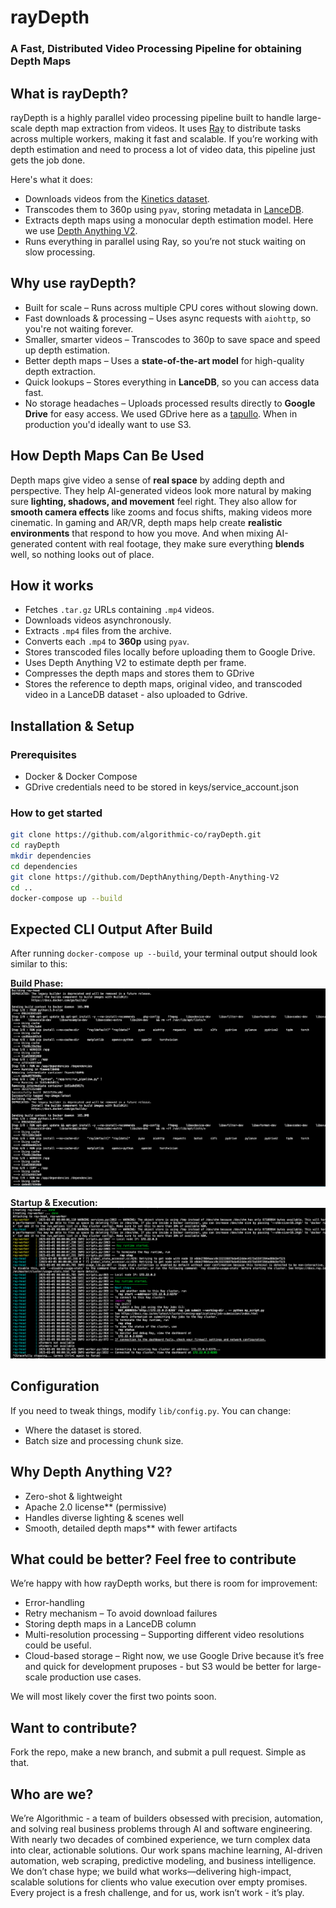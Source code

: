 # **rayDepth**
### A Fast, Distributed Video Processing Pipeline for obtaining Depth Maps

## **What is rayDepth?**
rayDepth is a highly parallel video processing pipeline built to handle large-scale depth map extraction from videos. It uses [Ray](https://github.com/ray-project/ray) to distribute tasks across multiple workers, making it fast and scalable. If you’re working with depth estimation and need to process a lot of video data, this pipeline just gets the job done.

Here's what it does:
- Downloads videos from the [Kinetics dataset](https://github.com/cvdfoundation/kinetics-dataset).
- Transcodes them to 360p using `pyav`, storing metadata in [LanceDB](https://github.com/lancedb/lancedb).
- Extracts depth maps using a monocular depth estimation model. Here we use [Depth Anything V2](https://github.com/DepthAnything/Depth-Anything-V2).
- Runs everything in parallel using Ray, so you’re not stuck waiting on slow processing.

## **Why use rayDepth?**  
- Built for scale – Runs across multiple CPU cores without slowing down.
- Fast downloads & processing – Uses async requests with `aiohttp`, so you're not waiting forever.
- Smaller, smarter videos – Transcodes to 360p to save space and speed up depth estimation.
- Better depth maps – Uses a **state-of-the-art model** for high-quality depth extraction.
- Quick lookups – Stores everything in **LanceDB**, so you can access data fast.
- No storage headaches – Uploads processed results directly to **Google Drive** for easy access. We used GDrive here as a [tapullo](https://instantlyitaly.com/words-you-can-hear-only-in-liguria/). When in production you'd ideally want to use S3.

## **How Depth Maps Can Be Used**
Depth maps give video a sense of **real space** by adding depth and perspective. They help AI-generated videos look more natural by making sure **lighting, shadows, and movement** feel right. They also allow for **smooth camera effects** like zooms and focus shifts, making videos more cinematic. In gaming and AR/VR, depth maps help create **realistic environments** that respond to how you move. And when mixing AI-generated content with real footage, they make sure everything **blends** well, so nothing looks out of place.

## How it works
- Fetches `.tar.gz` URLs containing `.mp4` videos.
- Downloads videos asynchronously.
- Extracts `.mp4` files from the archive.
- Converts each `.mp4` to **360p** using `pyav`.
- Stores transcoded files locally before uploading them to Google Drive.
- Uses Depth Anything V2 to estimate depth per frame.
- Compresses the depth maps and stores them to GDrive
- Stores the reference to depth maps, original video, and transcoded video in a LanceDB dataset - also uploaded to Gdrive.

## Installation & Setup
### Prerequisites
- Docker & Docker Compose
- GDrive credentials need to be stored in keys/service_account.json

### How to get started
```bash
git clone https://github.com/algorithmic-co/rayDepth.git
cd rayDepth
mkdir dependencies
cd dependencies
git clone https://github.com/DepthAnything/Depth-Anything-V2
cd ..
docker-compose up --build
```

## Expected CLI Output After Build
After running `docker-compose up --build`, your terminal output should look similar to this:

**Build Phase:**
![Docker Compose Build](docs/imgs/docker-compose-build.png)

**Startup & Execution:**
![Docker Compose Up](docs/imgs/docker-compose-up.png)

## Configuration
If you need to tweak things, modify `lib/config.py`. You can change:
- Where the dataset is stored.
- Batch size and processing chunk size.  

## Why Depth Anything V2?
- Zero-shot & lightweight
- Apache 2.0 license** (permissive)
- Handles diverse lighting & scenes well
- Smooth, detailed depth maps** with fewer artifacts

## What could be better? Feel free to contribute
We’re happy with how rayDepth works, but there is room for improvement:  
- Error-handling
- Retry mechanism – To avoid download failures
- Storing depth maps in a LanceDB column
- Multi-resolution processing – Supporting different video resolutions could be useful.
- Cloud-based storage – Right now, we use Google Drive because it’s free and quick for development pruposes - but S3 would be better for large-scale production use cases.

We will most likely cover the first two points soon.

## Want to contribute?
Fork the repo, make a new branch, and submit a pull request. Simple as that.

## Who are we?
We’re Algorithmic - a team of builders obsessed with precision, automation, and solving real business problems through AI and software engineering. With nearly two decades of combined experience, we turn complex data into clear, actionable solutions. Our work spans machine learning, AI-driven automation, web scraping, predictive modeling, and business intelligence. We don’t chase hype; we build what works—delivering high-impact, scalable solutions for clients who value execution over empty promises. Every project is a fresh challenge, and for us, work isn’t work - it’s play.